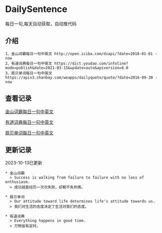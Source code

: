 # DailySentence

每日一句,每天自动获取，自动推代码

## 介绍

```
1、金山词霸每日一句中英文 http://open.iciba.com/dsapi/?date=2018-01-01 - now
2、有道词典每日一句中英文 https://dict.youdao.com/infoline?mode=publish&date=2021-03-15&update=auto&apiversion=6.0
3、扇贝单词每日一句中英文 https://apiv3.shanbay.com/weapps/dailyquote/quote/?date=2016-09-30 - now
```

## 查看记录

[金山词霸每日一句中英文](./data/iciba/)

[有道词典每日一句中英文](./data/youdao/)

[扇贝单词每日一句中英文](./data/shanbay/)

## 更新记录
2023-10-13已更新 
```
* 金山词霸
  > Success is walking from failure to failure with no loss of enthusiasm. 
  > 成功就是经历一次次失败，却都不失热情。

* 扇贝单词
  > Our attitude toward life determines life's attitude towards us.
  > 我们对生活的态度决定了生活对我们的态度。

* 有道词典
  > Everything happens in good time.
  > 万物皆有定时。

```
